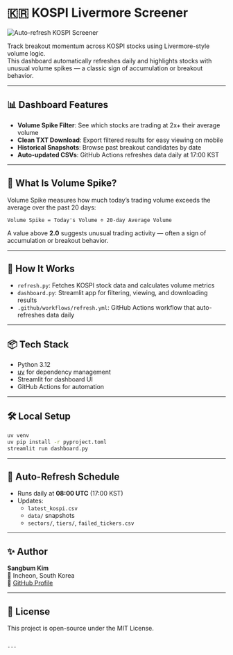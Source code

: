 # 🇰🇷 KOSPI Livermore Screener

![Auto-refresh KOSPI Screener](https://github.com/sbkim21/kospi-livermore/actions/workflows/refresh.yml/badge.svg)

Track breakout momentum across KOSPI stocks using Livermore-style volume logic.  
This dashboard automatically refreshes daily and highlights stocks with unusual volume spikes — a classic sign of accumulation or breakout behavior.

---

## 📊 Dashboard Features

- **Volume Spike Filter**: See which stocks are trading at 2x+ their average volume
- **Clean TXT Download**: Export filtered results for easy viewing on mobile
- **Historical Snapshots**: Browse past breakout candidates by date
- **Auto-updated CSVs**: GitHub Actions refreshes data daily at 17:00 KST

---

## 🧠 What Is Volume Spike?

Volume Spike measures how much today’s trading volume exceeds the average over the past 20 days:

```
Volume Spike = Today's Volume ÷ 20-day Average Volume
```

A value above **2.0** suggests unusual trading activity — often a sign of accumulation or breakout behavior.

---

## 🚀 How It Works

- `refresh.py`: Fetches KOSPI stock data and calculates volume metrics
- `dashboard.py`: Streamlit app for filtering, viewing, and downloading results
- `.github/workflows/refresh.yml`: GitHub Actions workflow that auto-refreshes data daily

---

## 📦 Tech Stack

- Python 3.12
- [uv](https://github.com/astral-sh/uv) for dependency management
- Streamlit for dashboard UI
- GitHub Actions for automation

---

## 🛠 Local Setup

```bash
uv venv
uv pip install -r pyproject.toml
streamlit run dashboard.py
```

---

## 📅 Auto-Refresh Schedule

- Runs daily at **08:00 UTC** (17:00 KST)
- Updates:
  - `latest_kospi.csv`
  - `data/` snapshots
  - `sectors/`, `tiers/`, `failed_tickers.csv`

---

## ✨ Author

**Sangbum Kim**  
📍 Incheon, South Korea  
🔗 [GitHub Profile](https://github.com/sbkim21)

---

## 📜 License

This project is open-source under the MIT License.
```

---

